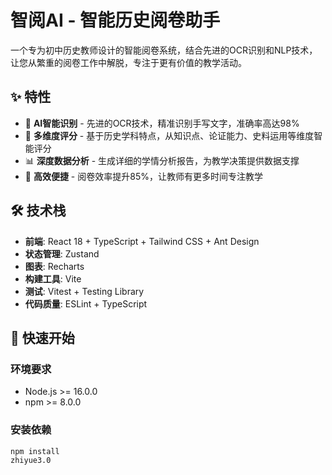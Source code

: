# 智阅AI - 智能历史阅卷助手

一个专为初中历史教师设计的智能阅卷系统，结合先进的OCR识别和NLP技术，让您从繁重的阅卷工作中解脱，专注于更有价值的教学活动。

## ✨ 特性

- 🤖 **AI智能识别** - 先进的OCR技术，精准识别手写文字，准确率高达98%
- 🎯 **多维度评分** - 基于历史学科特点，从知识点、论证能力、史料运用等维度智能评分
- 📊 **深度数据分析** - 生成详细的学情分析报告，为教学决策提供数据支撑
- 🚀 **高效便捷** - 阅卷效率提升85%，让教师有更多时间专注教学

## 🛠️ 技术栈

- **前端**: React 18 + TypeScript + Tailwind CSS + Ant Design
- **状态管理**: Zustand
- **图表**: Recharts
- **构建工具**: Vite
- **测试**: Vitest + Testing Library
- **代码质量**: ESLint + TypeScript

## 🚀 快速开始

### 环境要求

- Node.js >= 16.0.0
- npm >= 8.0.0

### 安装依赖

```bash
npm install
zhiyue3.0
